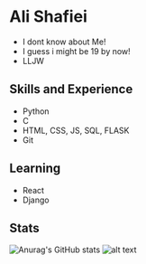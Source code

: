# Ali Shafiei

* I dont know about Me!
* I guess i might be 19 by now!
* LLJW 
 
## Skills and Experience
* Python
* C 
* HTML, CSS, JS, SQL, FLASK
* Git

## Learning 
* React 
* Django

## Stats
![Anurag's GitHub stats](https://github-readme-stats.vercel.app/api?username=969ali969&theme=radical)
![alt text](https://cdn.discordapp.com/attachments/482838898071044098/934372651034636288/CS50xCertificate.png)
